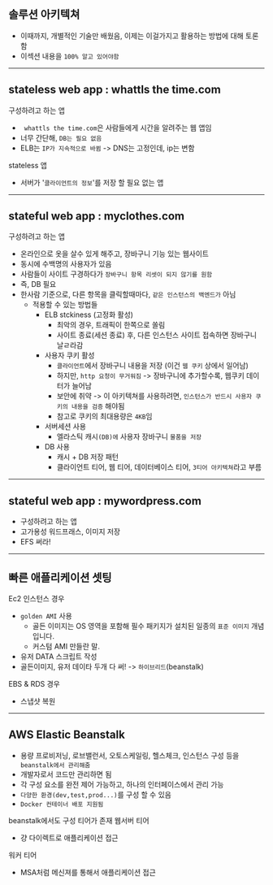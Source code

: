 ## 솔루션 아키텍쳐

- 이때까지, 개별적인 기술만 배웠음, 이제는 이걸가지고 활용하는 방법에 대해 토론함
- 이섹션 내용을 `100% 알고 있어야함`





------------------------

## stateless web app : whattls the time.com

구성하려고 하는 앱
- ` whattls the time.com`은 사람들에게 시간을 알려주는 웹 앱임
- 너무 간단해, `DB는 필요 없음`
- ELB는 `IP가 지속적으로 바뀜` -> DNS는 고정인데, ip는 변함


stateless 앱
- 서버가 '`클라이언트의 정보`'를 저장 할 필요 없는 앱


------------------------------

## stateful web app : myclothes.com


구성하려고 하는 앱
- 온라인으로 옷을 살수 있게 해주고, 장바구니 기능 있는 웹사이트
- 동시에 수백명의 사용자가 있음
- 사람들이 사이트 구경하다가 `장바구니 항목 리셋이 되지 않기를 원함` 
- 즉, DB 필요
- 한사람 기준으로, 다른 항목을 클릭할때마다, `같은 인스턴스의 백엔드가` 아님
  - 적용할 수 있는 방법들
    - ELB stckiness (고정화 활성)
      - 최악의 경우, 트래픽이 한쪽으로 쏠림
      - 사이트 종료(세션 종료) 후, 다른 인스턴스 사이트 접속하면 장바구니 날ㄹ라감
    - 사용자 쿠키 활성
      - `클라이언트`에서 장바구니 내용을 저장 (이건 `웹 쿠키` 상에서 일어남)
      - 하지만, `http 요청이 무거워짐` -> 장바구니에 추가할수록, 웹쿠키 데이터가 늘어남
      - 보안에 취약 -> 이 아키텍쳐를 사용하려면, `인스턴스가 반드시 사용자 쿠키의 내용을 검증` 해야됨
      - 참고로 쿠키의 최대용량은 `4KB`임
    - 서버세션 사용
      - 엘라스틱 캐시`(DB)에` 사용자 장바구니 `물품을 저장`
    - DB 사용
      - 캐시 + DB 저장 패턴
      - 클라이언트 티어, 웹 티어, 데이터베이스 티어, `3티어 아키텍쳐`라고 부름

--------------------------------------------

## stateful web app : mywordpress.com

- 구성하려고 하는 앱
- 고가용성 워드프래스, 이미지 저장
- EFS 써라!

--------------------------------
## 빠른 애플리케이션 셋팅

Ec2 인스턴스 경우
- `golden AMI` 사용
  - 골든 이미지는 OS 영역을 포함해 필수 패키지가 설치된 일종의 `표준 이미지` 개념입니다.
  - 커스텀 AMI 만들란 말.
- 유저 DATA 스크립트 작성
- 골든이미지, 유저 데이타 두개 다 써! -> `하이브리드`(beanstalk)


EBS & RDS 경우
- 스냅샷 복원



-------------------------------------------

## AWS Elastic Beanstalk

- 용량 프로비저닝, 로브밸런서, 오토스케일링, 헬스체크, 인스턴스 구성 등을 `beanstalk에서 관리해줌`
- 개발자로서 코드만 관리하면 됨
- 각 구성 요소를 완전 제어 가능하고, 하나의 인터페이스에서 관리 가능
- `다양한 환경(dev,test,prod...)`를 구성 할 수 있음
- `Docker 컨테이너 배포 지원됨`

beanstalk에서도 구성 티어가 존재
웹서버 티어
- 걍 다이렉트로 애플리케이션 접근

워커 티어
- MSA처럼 메신져를 통해서 애플리케이션 접근




































